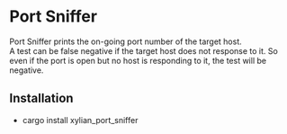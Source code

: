 # Port Sniffer
Port Sniffer prints the on-going port number of the target host.  
A test can be false negative if the target host does not response to it. So even if the port is open but no host is responding to it, the test will be negative.

## Installation
* cargo install xylian_port_sniffer
